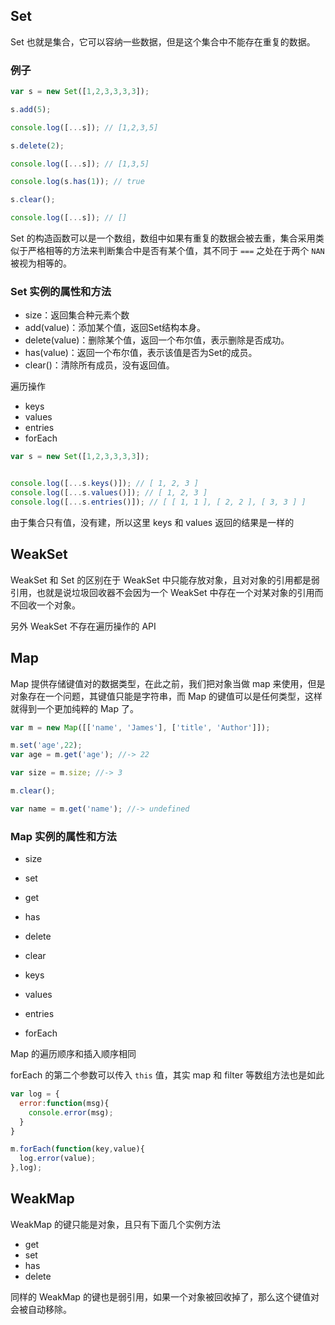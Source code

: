 ## Set

Set 也就是集合，它可以容纳一些数据，但是这个集合中不能存在重复的数据。

### 例子

```javascript
var s = new Set([1,2,3,3,3,3]);

s.add(5);

console.log([...s]); // [1,2,3,5]

s.delete(2);

console.log([...s]); // [1,3,5]

console.log(s.has(1)); // true

s.clear();

console.log([...s]); // []
```

Set 的构造函数可以是一个数组，数组中如果有重复的数据会被去重，集合采用类似于严格相等的方法来判断集合中是否有某个值，其不同于 `===` 之处在于两个 `NAN` 被视为相等的。

### Set 实例的属性和方法

+ size：返回集合种元素个数
+ add(value)：添加某个值，返回Set结构本身。
+ delete(value)：删除某个值，返回一个布尔值，表示删除是否成功。
+ has(value)：返回一个布尔值，表示该值是否为Set的成员。
+ clear()：清除所有成员，没有返回值。

遍历操作

+ keys
+ values
+ entries
+ forEach

```javascript
var s = new Set([1,2,3,3,3,3]);


console.log([...s.keys()]); // [ 1, 2, 3 ]
console.log([...s.values()]); // [ 1, 2, 3 ]
console.log([...s.entries()]); // [ [ 1, 1 ], [ 2, 2 ], [ 3, 3 ] ]
```

由于集合只有值，没有建，所以这里 keys 和 values 返回的结果是一样的

## WeakSet

WeakSet 和 Set 的区别在于 WeakSet 中只能存放对象，且对对象的引用都是弱引用，也就是说垃圾回收器不会因为一个 WeakSet 中存在一个对某对象的引用而不回收一个对象。

另外 WeakSet 不存在遍历操作的 API

## Map

Map 提供存储键值对的数据类型，在此之前，我们把对象当做 map 来使用，但是对象存在一个问题，其键值只能是字符串，而 Map 的键值可以是任何类型，这样就得到一个更加纯粹的 Map 了。


```javascript
var m = new Map([['name', 'James'], ['title', 'Author']]);

m.set('age',22);
var age = m.get('age'); //-> 22

var size = m.size; //-> 3

m.clear();

var name = m.get('name'); //-> undefined
```

### Map 实例的属性和方法

+ size
+ set
+ get
+ has
+ delete
+ clear

+ keys
+ values
+ entries
+ forEach

Map 的遍历顺序和插入顺序相同

forEach 的第二个参数可以传入 `this` 值，其实 map 和 filter 等数组方法也是如此

```javascript
var log = {
  error:function(msg){
    console.error(msg);
  }
}

m.forEach(function(key,value){
  log.error(value);
},log);
```


## WeakMap

WeakMap 的键只能是对象，且只有下面几个实例方法

+ get
+ set
+ has
+ delete

同样的 WeakMap 的键也是弱引用，如果一个对象被回收掉了，那么这个键值对会被自动移除。
